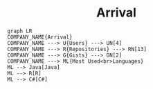 <h1 align="center">Arrival</h1>

```mermaid
graph LR
COMPANY_NAME{Arrival}
COMPANY_NAME ---> U{Users} ---> UN[4]
COMPANY_NAME ---> R{Repositories} ---> RN[13]
COMPANY_NAME ---> G{Gists} ---> GN[2]
COMPANY_NAME ---> ML{Most Used<br>Languages}
ML --> Java[Java]
ML --> R[R]
ML --> C#[C#]
```
